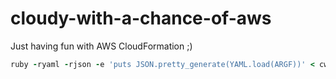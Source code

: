 # cloudy-with-a-chance-of-aws

Just having fun with AWS CloudFormation ;)

```ruby
ruby -ryaml -rjson -e 'puts JSON.pretty_generate(YAML.load(ARGF))' < cwacoaws-app.cfn.yml > cwacoaws-app.cfn.json
```
